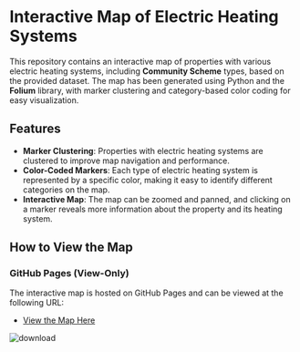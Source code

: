 # Interactive Map of Electric Heating Systems

This repository contains an interactive map of properties with various electric heating systems, including **Community Scheme** types, based on the provided dataset.
The map has been generated using Python and the **Folium** library, with marker clustering and category-based color coding for easy visualization.

## Features

- **Marker Clustering**: Properties with electric heating systems are clustered to improve map navigation and performance.
- **Color-Coded Markers**: Each type of electric heating system is represented by a specific color, making it easy to identify different categories on the map.
- **Interactive Map**: The map can be zoomed and panned, and clicking on a marker reveals more information about the property and its heating system.

## How to View the Map

### GitHub Pages (View-Only)
The interactive map is hosted on GitHub Pages and can be viewed at the following URL:
- [View the Map Here](https://yg.io/your-repo-name/)





![download](https://github.com/user-attachments/assets/2cbc57b0-29b2-4646-9515-4e6d0403dc24)
